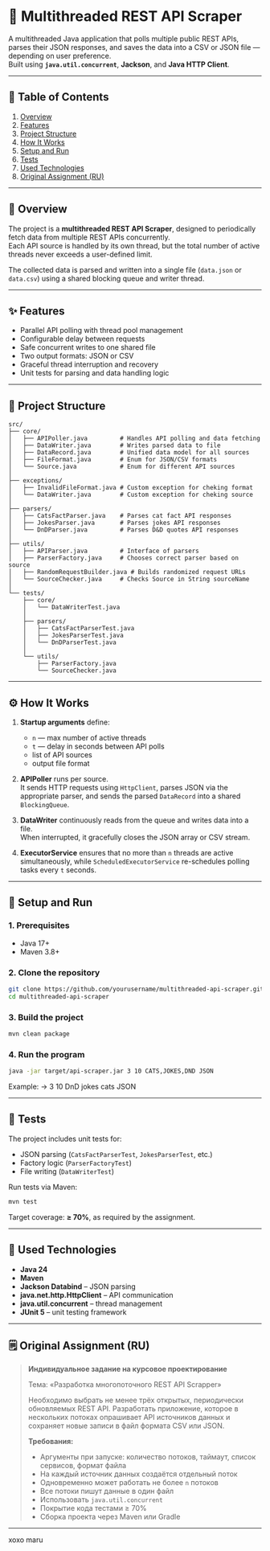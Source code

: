 # 🧵 Multithreaded REST API Scraper

A multithreaded Java application that polls multiple public REST APIs, parses their JSON responses, and saves the data into a CSV or JSON file — depending on user preference.  
Built using **`java.util.concurrent`**, **Jackson**, and **Java HTTP Client**.

---

## 📜 Table of Contents
1. [Overview](#overview)
2. [Features](#features)
3. [Project Structure](#project-structure)
4. [How It Works](#how-it-works)
5. [Setup and Run](#setup-and-run)
6. [Tests](#tests)
7. [Used Technologies](#used-technologies)
8. [Original Assignment (RU)](#original-assignment-ru)

---

## 🧩 Overview
The project is a **multithreaded REST API Scraper**, designed to periodically fetch data from multiple REST APIs concurrently.  
Each API source is handled by its own thread, but the total number of active threads never exceeds a user-defined limit.  

The collected data is parsed and written into a single file (`data.json` or `data.csv`) using a shared blocking queue and writer thread.

---

## ✨ Features
- Parallel API polling with thread pool management  
- Configurable delay between requests  
- Safe concurrent writes to one shared file  
- Two output formats: JSON or CSV  
- Graceful thread interruption and recovery  
- Unit tests for parsing and data handling logic  

---

## 🧱 Project Structure
```
src/
├── core/
│   ├── APIPoller.java         # Handles API polling and data fetching
│   ├── DataWriter.java        # Writes parsed data to file
│   ├── DataRecord.java        # Unified data model for all sources
│   ├── FileFormat.java        # Enum for JSON/CSV formats
│   └── Source.java            # Enum for different API sources
│
├── exceptions/
│   ├── InvalidFileFormat.java # Custom exception for cheking format
│   └── DataWriter.java        # Custom exception for cheking source
│
├── parsers/
│   ├── CatsFactParser.java    # Parses cat fact API responses
│   ├── JokesParser.java       # Parses jokes API responses
│   └── DnDParser.java         # Parses D&D quotes API responses
│
├── utils/
│   ├── APIParser.java         # Interface of parsers
│   ├── ParserFactory.java     # Chooses correct parser based on source
│   ├── RandomRequestBuilder.java # Builds randomized request URLs
│   └── SourceChecker.java     # Checks Source in String sourceName 
│
└── tests/
    ├── core/
    │   └── DataWriterTest.java
    │   
    ├── parsers/
    │   ├── CatsFactParserTest.java
    │   ├── JokesParserTest.java
    │   └── DnDParserTest.java
    │
    └── utils/
        ├── ParserFactory.java
        └── SourceChecker.java 
````

---

## ⚙️ How It Works
1. **Startup arguments** define:
   - `n` — max number of active threads  
   - `t` — delay in seconds between API polls  
   - list of API sources  
   - output file format  

2. **APIPoller** runs per source.  
   It sends HTTP requests using `HttpClient`, parses JSON via the appropriate parser, and sends the parsed `DataRecord` into a shared `BlockingQueue`.

3. **DataWriter** continuously reads from the queue and writes data into a file.  
   When interrupted, it gracefully closes the JSON array or CSV stream.

4. **ExecutorService** ensures that no more than `n` threads are active simultaneously, while `ScheduledExecutorService` re-schedules polling tasks every `t` seconds.

---

## 🚀 Setup and Run

### 1. Prerequisites
- Java 17+
- Maven 3.8+

### 2. Clone the repository
```bash
git clone https://github.com/yourusername/multithreaded-api-scraper.git
cd multithreaded-api-scraper
````

### 3. Build the project

```bash
mvn clean package
```

### 4. Run the program

```bash
java -jar target/api-scraper.jar 3 10 CATS,JOKES,DND JSON
```

Example:
→ 3 10 DnD jokes cats JSON

---

## 🧪 Tests

The project includes unit tests for:

* JSON parsing (`CatsFactParserTest`, `JokesParserTest`, etc.)
* Factory logic (`ParserFactoryTest`)
* File writing (`DataWriterTest`)

Run tests via Maven:

```bash
mvn test
```

Target coverage: **≥ 70%**, as required by the assignment.

---

## 🧰 Used Technologies

* **Java 24**
* **Maven**
* **Jackson Databind** – JSON parsing
* **java.net.http.HttpClient** – API communication
* **java.util.concurrent** – thread management
* **JUnit 5** – unit testing framework

---

## 🗒️ Original Assignment (RU)

> **Индивидуальное задание на курсовое проектирование**
> 
> Тема: «Разработка многопоточного REST API Scrapper»
>
> Необходимо выбрать не менее трёх открытых, периодически обновляемых REST API. Разработать приложение, которое в нескольких потоках опрашивает API источников данных и сохраняет новые записи в файл формата CSV или JSON.
>
> **Требования:**
>
> * Аргументы при запуске: количество потоков, таймаут, список сервисов, формат файла
> * На каждый источник данных создаётся отдельный поток
> * Одновременно может работать не более `n` потоков
> * Все потоки пишут данные в один файл
> * Использовать `java.util.concurrent`
> * Покрытие кода тестами ≥ 70%
> * Сборка проекта через Maven или Gradle

---
xoxo maru